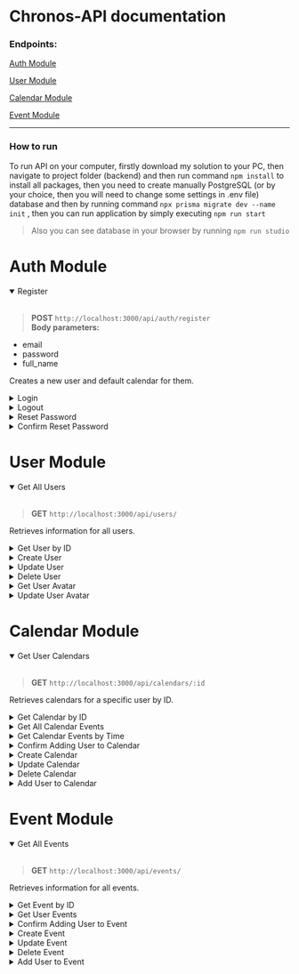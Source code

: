 # Chronos-API documentation

### Endpoints:

[Auth Module](#Auth-Module)

[User Module](#User-Module)
 
[Calendar Module](#Calendar-Module)
 
[Event Module](#Event-Module)

----

### How to run

To run API on your computer, firstly download my solution to your PC,
then navigate to project folder (backend) and then run command ```npm install```
to install all packages, then you need to create manually PostgreSQL (or by your choice, then you will need to change some settings in .env file) database and then by running
command  ```npx prisma migrate dev --name init``` , then
you can run application by simply executing   ```npm run start```

> Also you can see database in your browser by running ```npm run studio```

# Auth Module

<details open>
  <summary>Register</summary>

  <br>

  > **POST** `http://localhost:3000/api/auth/register`<br>
  **Body parameters:**
  - email
  - password
  - full_name

  Creates a new user and default calendar for them.
</details>

<details>
  <summary>Login</summary>

  <br>

  > **POST** `http://localhost:3000/api/auth/login`<br>
  **Body parameters:**
  - email
  - password

  Logs in the user and provides an authentication token.
</details>

<details>
  <summary>Logout</summary>

  <br>

  > **POST** `http://localhost:3000/api/auth/logout`<br>
  Logs out the user and clears the authentication token.
</details>

<details>
  <summary>Reset Password</summary>

  <br>

  > **POST** `http://localhost:3000/api/auth/reset-password`<br>
  **Body parameters:**
  - email

  Sends a reset link to the user's email address for password recovery.
</details>

<details>
  <summary>Confirm Reset Password</summary>

  <br>

  > **POST** `http://localhost:3000/api/auth/reset-password/confirm`<br>
  **Body parameters:**
  - newPassword
  - code
  - email

  Confirms the password reset and updates the user's password.
</details>

# User Module

<details open>
  <summary>Get All Users</summary>

  <br>

  > **GET** `http://localhost:3000/api/users/`

  Retrieves information for all users.

</details>

<details>
  <summary>Get User by ID</summary>

  <br>

  > **GET** `http://localhost:3000/api/users/:id`

  Retrieves information for a specific user by ID.

</details>

<details>
  <summary>Create User</summary>

  <br>

  > **POST** `http://localhost:3000/api/users/`

  **Body parameters:**
  - email
  - password
  - full_name

  Creates a new user.

</details>

<details>
  <summary>Update User</summary>

  <br>

  > **PATCH** `http://localhost:3000/api/users/:id`

  **Body parameters:**
  - login
  - email
  - password
  - full_name

  Updates information for a specific user by ID.

</details>

<details>
  <summary>Delete User</summary>

  <br>

  > **DELETE** `http://localhost:3000/api/users/:id`

  Deletes a user by ID.

</details>

<details>
  <summary>Get User Avatar</summary>

  <br>

  > **GET** `http://localhost:3000/api/users/avatar/:login`

  Retrieves the avatar for a user by login.

</details>

<details>
  <summary>Update User Avatar</summary>

  <br>

  > **PATCH** `http://localhost:3000/api/users/avatar/:userId`

  **File parameter:**
  - avatar (upload a file)

  Updates the avatar for a user by ID.

</details>

# Calendar Module

<details open>
  <summary>Get User Calendars</summary>

  <br>

  > **GET** `http://localhost:3000/api/calendars/:id`

  Retrieves calendars for a specific user by ID.

</details>

<details>
  <summary>Get Calendar by ID</summary>

  <br>

  > **GET** `http://localhost:3000/api/calendars/calendarInfo/:calendarId`

  Retrieves information for a specific calendar by ID.

</details>

<details>
  <summary>Get All Calendar Events</summary>

  <br>

  > **GET** `http://localhost:3000/api/calendars/allEvents/:id`

  Retrieves all events associated with a specific calendar by ID.

</details>

<details>
  <summary>Get Calendar Events by Time</summary>

  <br>

  > **GET** `http://localhost:3000/api/calendars/getEventsByTime/:id`

  **Query parameters:**
  - startDate
  - endDate

  Retrieves calendar events for a specific time range in format "DD-MM-YYYY".

</details>

<details>
  <summary>Confirm Adding User to Calendar</summary>

  <br>

  > **GET** `http://localhost:3000/api/calendars/addUserToCalendar/:id/:token`

  Confirms the user's addition to a calendar.

</details>

<details>
  <summary>Create Calendar</summary>

  <br>

  > **POST** `http://localhost:3000/api/calendars/`

  **Body parameters:**
  - name
  - color
  - description
  - userId

  Creates a new calendar.

</details>

<details>
  <summary>Update Calendar</summary>

  <br>

  > **PATCH** `http://localhost:3000/api/calendars/:id`

  **Body parameters:**
  - name
  - color
  - description

  Updates information for a specific calendar by ID.

</details>

<details>
  <summary>Delete Calendar</summary>

  <br>

  > **DELETE** `http://localhost:3000/api/calendars/:id`

  Deletes a calendar by ID.

</details>

<details>
  <summary>Add User to Calendar</summary>

  <br>

  > **POST** `http://localhost:3000/api/calendars/addUserToCalendar`

  **Body parameters:**
  - email
  - ownerId
  - calendarId
  - role

  Adds a user to a calendar and sends a confirmation email.

</details>

# Event Module

<details open>
  <summary>Get All Events</summary>

  <br>

  > **GET** `http://localhost:3000/api/events/`

  Retrieves information for all events.

</details>

<details>
  <summary>Get Event by ID</summary>

  <br>

  > **GET** `http://localhost:3000/api/events/eventInfo/:eventId`

  Retrieves information for a specific event by ID.

</details>

<details>
  <summary>Get User Events</summary>

  <br>

  > **GET** `http://localhost:3000/api/events/:id`

  Retrieves events for a specific user by ID.

</details>

<details>
  <summary>Confirm Adding User to Event</summary>

  <br>

  > **GET** `http://localhost:3000/api/events/addUserToEvent/:id/:token`

  Confirms the user's addition to an event.

</details>

<details>
  <summary>Create Event</summary>

  <br>

  > **POST** `http://localhost:3000/api/events/`

  **Body parameters:**
  - name
  - color
  - content
  - start
  - end
  - type
  - userId
  - calendarId
  - remindDelay - if it is reminder type event, also by default it equals 15 min. before event start

  Creates a new event.

</details>

<details>
  <summary>Update Event</summary>

  <br>

  > **PATCH** `http://localhost:3000/api/events/:id`

  **Body parameters:**
  - name
  - color
  - content
  - start
  - end
  - type

  Updates information for a specific event by ID.

</details>

<details>
  <summary>Delete Event</summary>

  <br>

  > **DELETE** `http://localhost:3000/api/events/:id`

  Deletes an event by ID.

</details>

<details>
  <summary>Add User to Event</summary>

  <br>

  > **POST** `http://localhost:3000/api/events/addUserToEvent`

  **Body parameters:**
  - email
  - ownerId
  - role
  - eventId

  Adds a user to an event and sends a confirmation email.

</details>

